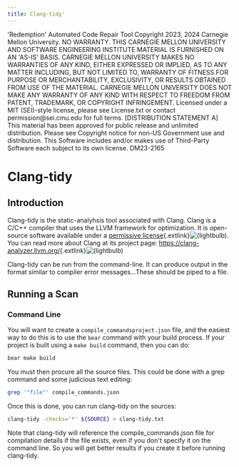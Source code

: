 ```yaml
---
title: Clang-tidy'
---
```

<legal>
'Redemption' Automated Code Repair Tool
Copyright 2023, 2024 Carnegie Mellon University.
NO WARRANTY. THIS CARNEGIE MELLON UNIVERSITY AND SOFTWARE ENGINEERING
INSTITUTE MATERIAL IS FURNISHED ON AN 'AS-IS' BASIS. CARNEGIE MELLON
UNIVERSITY MAKES NO WARRANTIES OF ANY KIND, EITHER EXPRESSED OR IMPLIED,
AS TO ANY MATTER INCLUDING, BUT NOT LIMITED TO, WARRANTY OF FITNESS FOR
PURPOSE OR MERCHANTABILITY, EXCLUSIVITY, OR RESULTS OBTAINED FROM USE OF
THE MATERIAL. CARNEGIE MELLON UNIVERSITY DOES NOT MAKE ANY WARRANTY OF ANY
KIND WITH RESPECT TO FREEDOM FROM PATENT, TRADEMARK, OR COPYRIGHT
INFRINGEMENT.
Licensed under a MIT (SEI)-style license, please see License.txt or
contact permission@sei.cmu.edu for full terms.
[DISTRIBUTION STATEMENT A] This material has been approved for public
release and unlimited distribution.  Please see Copyright notice for
non-US Government use and distribution.
This Software includes and/or makes use of Third-Party Software each
subject to its own license.
DM23-2165
</legal>

Clang-tidy
==================

Introduction
------------

Clang-tidy is the static-analyhsis tool associated with Clang. Clang
is a C/C++ compiler that uses the LLVM framework for optimization.  It
is open-source software available under a [permissive
license](https://opensource.org/licenses/NCSA){.extlink}![(lightbulb)](images/icons/emoticons/lightbulb_on.png).  You can read more about Clang
at its project page:
<https://clang-analyzer.llvm.org/>{.extlink}![(lightbulb)](images/icons/emoticons/lightbulb_on.png)

Clang-tidy can be run from the command-line. It can produce output in
the format similar to compiler error messages...These should be piped
to a file.

Running a Scan
--------------

### Command Line

You will want to create a `compile_commandsproject.json` file, and the easiest
way to do this is to use the `bear` command with your build process.
If your project is built using a `make build` command, then you can
do:

```sh
bear make build
```

You must then procure all the source files. This could be done with a
grep command and some judicious text editing:

```sh
grep '"file"' compile_commands.json
```

Once this is done, you can run clang-tidy on the sources:

```sh
clang-tidy -checks='*' ${SOURCE} > clang-tidy.txt
```

Note that clang-tidy will reference the compile_commands.json file for compilation details if the file exists, even if you don't specify it on the command line. So you will get better results if you create it before running clang-tidy.
